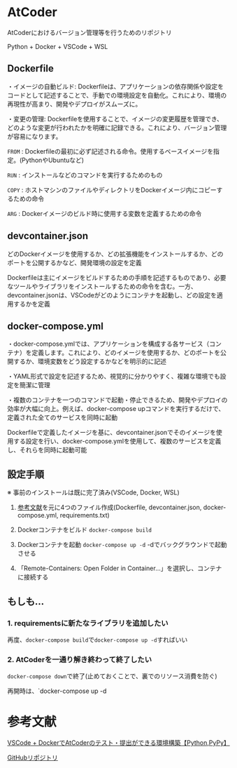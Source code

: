 # AtCoder

AtCoderにおけるバージョン管理等を行うためのリポジトリ

Python + Docker + VSCode + WSL

## Dockerfile

・イメージの自動ビルド: Dockerfileは、アプリケーションの依存関係や設定をコードとして記述することで、手動での環境設定を自動化。これにより、環境の再現性が高まり、開発やデプロイがスムーズに。

・変更の管理: Dockerfileを使用することで、イメージの変更履歴を管理でき、どのような変更が行われたかを明確に記録できる。これにより、バージョン管理が容易になります。

`FROM` : Dockerfileの最初に必ず記述される命令。使用するベースイメージを指定。(PythonやUbuntuなど)

`RUN` : インストールなどのコマンドを実行するためのもの

`COPY` : ホストマシンのファイルやディレクトリをDockerイメージ内にコピーするための命令

`ARG` : Dockerイメージのビルド時に使用する変数を定義するための命令

## devcontainer.json

どのDockerイメージを使用するか、どの拡張機能をインストールするか、どのポートを公開するかなど、開発環境の設定を定義

Dockerfileは主にイメージをビルドするための手順を記述するものであり、必要なツールやライブラリをインストールするための命令を含む。一方、devcontainer.jsonは、VSCodeがどのようにコンテナを起動し、どの設定を適用するかを定義

## docker-compose.yml

・docker-compose.ymlでは、アプリケーションを構成する各サービス（コンテナ）を定義します。これにより、どのイメージを使用するか、どのポートを公開するか、環境変数をどう設定するかなどを明示的に記述

・YAML形式で設定を記述するため、視覚的に分かりやすく、複雑な環境でも設定を簡潔に管理

・複数のコンテナを一つのコマンドで起動・停止できるため、開発やデプロイの効率が大幅に向上。例えば、docker-compose upコマンドを実行するだけで、定義された全てのサービスを同時に起動

Dockerfileで定義したイメージを基に、devcontainer.jsonでそのイメージを使用する設定を行い、docker-compose.ymlを使用して、複数のサービスを定義し、それらを同時に起動可能

## 設定手順

※ 事前のインストールは既に完了済み(VSCode, Docker, WSL)

1. [参考文献](https://zenn.dev/gomatofu/articles/282adadcb5d769)を元に4つのファイル作成(Dockerfile, devcontainer.json, docker-compose.yml, requirements.txt)

2. Dockerコンテナをビルド
`docker-compose build`

3. Dockerコンテナを起動 `docker-compose up -d`
-dでバックグラウンドで起動させる

4. 「Remote-Containers: Open Folder in Container...」を選択し、コンテナに接続する

## もしも…

### 1. requirementsに新たなライブラリを追加したい

再度、`docker-compose build`で`docker-compose up -d`すればいい

### 2. AtCoderを一通り解き終わって終了したい

`docker-compose down`で終了(止めておくことで、裏でのリソース消費を防ぐ)

再開時は、`docker-compose up -d

# 参考文献

[VSCode + DockerでAtCoderのテスト・提出ができる環境構築【Python,PyPy】](https://zenn.dev/gomatofu/articles/282adadcb5d769)

[GitHubリポジトリ](https://github.com/gomatofu/atcoder_python/)